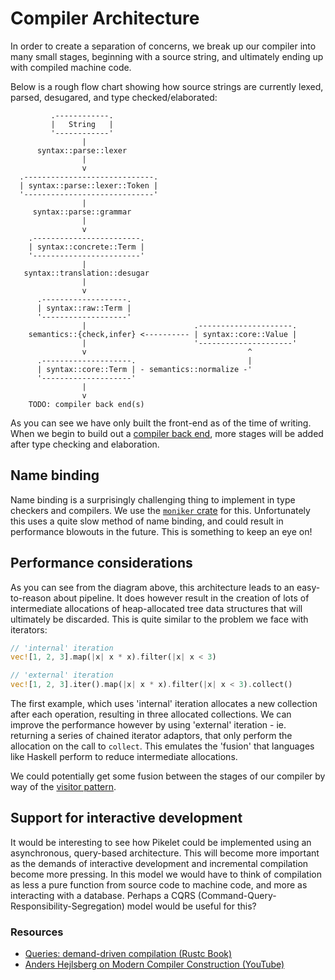 # Compiler Architecture

In order to create a separation of concerns, we break up our compiler into many
small stages, beginning with a source string, and ultimately ending up with
compiled machine code.

Below is a rough flow chart showing how source strings are currently lexed,
parsed, desugared, and type checked/elaborated:

```bob
         .------------.
         |   String   |
         '------------'
                |
      syntax::parse::lexer
                |
                v
  .-----------------------------.
  | syntax::parse::lexer::Token |
  '-----------------------------'
                |
     syntax::parse::grammar
                |
                v
    .------------------------.
    | syntax::concrete::Term |
    '------------------------'
                |
   syntax::translation::desugar
                |
                v
      .-------------------.
      | syntax::raw::Term |
      '-------------------'
                |                        .---------------------.
    semantics::{check,infer} <---------- | syntax::core::Value |
                |                        '---------------------'
                v                                    ^
      .--------------------.                         |
      | syntax::core::Term | - semantics::normalize -'
      '--------------------'
                |
                v
    TODO: compiler back end(s)
```

As you can see we have only built the front-end as of the time of writing. When
we begin to build out a [compiler back end](https://github.com/pikelet-lang/pikelet/issues/9),
more stages will be added after type checking and elaboration.

## Name binding

Name binding is a surprisingly challenging thing to implement in type checkers
and compilers. We use the [`moniker` crate](https://github.com/brendanzab/moniker)
for this. Unfortunately this uses a quite slow method of name binding, and could
result in performance blowouts in the future. This is something to keep an eye on!

## Performance considerations

As you can see from the diagram above, this architecture leads to an
easy-to-reason about pipeline. It does however result in the creation of lots of
intermediate allocations of heap-allocated tree data structures that will
ultimately be discarded. This is quite similar to the problem we face with
iterators:

```rust
// 'internal' iteration
vec![1, 2, 3].map(|x| x * x).filter(|x| x < 3)

// 'external' iteration
vec![1, 2, 3].iter().map(|x| x * x).filter(|x| x < 3).collect()
```

The first example, which uses 'internal' iteration allocates a new collection
after each operation, resulting in three allocated collections. We can improve
the performance however by using 'external' iteration - ie. returning a series
of chained iterator adaptors, that only perform the allocation on the call to
`collect`. This emulates the 'fusion' that languages like Haskell perform to
reduce intermediate allocations.

We could potentially get some fusion between the stages of our compiler by way
of the [visitor pattern](https://github.com/pikelet-lang/pikelet/issues/75).

## Support for interactive development

It would be interesting to see how Pikelet could be implemented using an
asynchronous, query-based architecture. This will become more important as the
demands of interactive development and incremental compilation become more
pressing. In this model we would have to think of compilation as less a pure
function from source code to machine code, and more as interacting with a
database. Perhaps a CQRS (Command-Query-Responsibility-Segregation) model would
be useful for this?

### Resources

- [Queries: demand-driven compilation (Rustc Book)](https://rust-lang-nursery.github.io/rustc-guide/query.html)
- [Anders Hejlsberg on Modern Compiler Construction (YouTube)](https://www.youtube.com/watch?v=wSdV1M7n4gQ)

